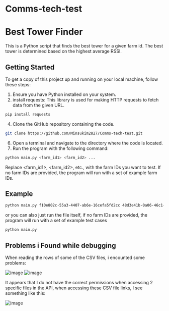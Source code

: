 # Comms-tech-test

# Best Tower Finder

This is a Python script that finds the best tower for a given farm id. The best tower is determined based on the highest average RSSI.

## Getting Started

To get a copy of this project up and running on your local machine, follow these steps:

1. Ensure you have Python installed on your system.
2. install requests: This library is used for making HTTP requests to fetch data from the given URL.
```bash
pip install requests
```
4. Clone the GitHub repository containing the code.
```bash
git clone https://github.com/Minsukim2827/Comms-tech-test.git
```
6. Open a terminal and navigate to the directory where the code is located.
7. Run the program with the following command:
```bash
python main.py <farm_id1> <farm_id2> ...
```
Replace <farm_id1>, <farm_id2>, etc., with the farm IDs you want to test. If no farm IDs are provided, the program will run with a set of example farm IDs.

## Example
```bash
python main.py f10e802c-55a3-4407-ab6e-16cefa5fd2cc 48d3e41b-0a06-46c1-bf3c-91af704a3776 0b515fbb-2981-4f99-9141-dce1c46beb6f
```

or you can also just run the file itself, if no farm IDs are provided, the program will run with a set of example test cases
```bash
python main.py 
```

## Problems i Found while debugging

When reading the rows of some of the CSV files, i encounted some problems:

![image](https://github.com/Minsukim2827/Comms-tech-test/assets/122320786/a1e1fcb0-6cb9-4391-b548-d214f56028be)
![image](https://github.com/Minsukim2827/Comms-tech-test/assets/122320786/e1971cef-53cd-4abb-a7f1-effe313be9b9)

It appears that I do not have the correct permissions when accessing 2 specific files in the API, when accessing these CSV file links, I see something like this:

![image](https://github.com/Minsukim2827/Comms-tech-test/assets/122320786/1cfbb9b5-cf19-43e2-82de-2b21afa6bfb4)


